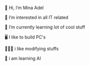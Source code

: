 👋 Hi, I’m Mina Adel

👀 I’m interested in all IT related

🌱 I’m currently learning lot of cool stuff

🖥️ I like to build PC's

👨🏻‍💻 i like modifying stuffs

🤖 i am learning AI
